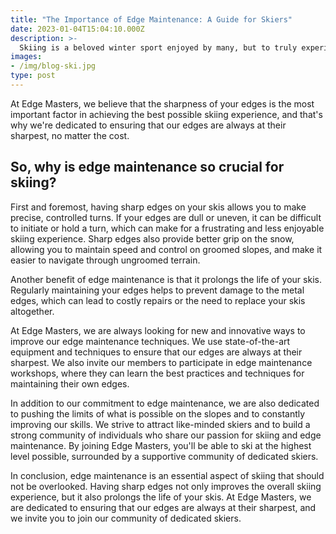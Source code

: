 ```yaml
---
title: "The Importance of Edge Maintenance: A Guide for Skiers"
date: 2023-01-04T15:04:10.000Z
description: >-
  Skiing is a beloved winter sport enjoyed by many, but to truly experience the thrill and exhilaration of the sport, it's essential to have properly maintained edges on your skis.
images: 
- /img/blog-ski.jpg
type: post
---
```


At Edge Masters, we believe that the sharpness of your edges is the most important factor in achieving the best possible skiing experience, and that's why we're dedicated to ensuring that our edges are always at their sharpest, no matter the cost.

## So, why is edge maintenance so crucial for skiing?

First and foremost, having sharp edges on your skis allows you to make precise, controlled turns. If your edges are dull or uneven, it can be difficult to initiate or hold a turn, which can make for a frustrating and less enjoyable skiing experience. Sharp edges also provide better grip on the snow, allowing you to maintain speed and control on groomed slopes, and make it easier to navigate through ungroomed terrain.

Another benefit of edge maintenance is that it prolongs the life of your skis. Regularly maintaining your edges helps to prevent damage to the metal edges, which can lead to costly repairs or the need to replace your skis altogether.

At Edge Masters, we are always looking for new and innovative ways to improve our edge maintenance techniques. We use state-of-the-art equipment and techniques to ensure that our edges are always at their sharpest. We also invite our members to participate in edge maintenance workshops, where they can learn the best practices and techniques for maintaining their own edges.

In addition to our commitment to edge maintenance, we are also dedicated to pushing the limits of what is possible on the slopes and to constantly improving our skills. We strive to attract like-minded skiers and to build a strong community of individuals who share our passion for skiing and edge maintenance. By joining Edge Masters, you'll be able to ski at the highest level possible, surrounded by a supportive community of dedicated skiers.

In conclusion, edge maintenance is an essential aspect of skiing that should not be overlooked. Having sharp edges not only improves the overall skiing experience, but it also prolongs the life of your skis. At Edge Masters, we are dedicated to ensuring that our edges are always at their sharpest, and we invite you to join our community of dedicated skiers.
